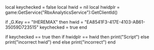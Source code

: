 local keychecked = false
local hwid = nil
local hwidplr = game:GetService("RbxAnalyticsService"):GetClientId()

if _G.Key == "IHEREMAX" then
    hwid = "EA8541F3-417E-4103-AB61-35059D723515"
    keychecked = true
end

if keychecked == true then
    if hwidplr == hwid then
        print("Script")
    else
        print("incorrect hwid")
    end
else
    print("incorrect")
end
